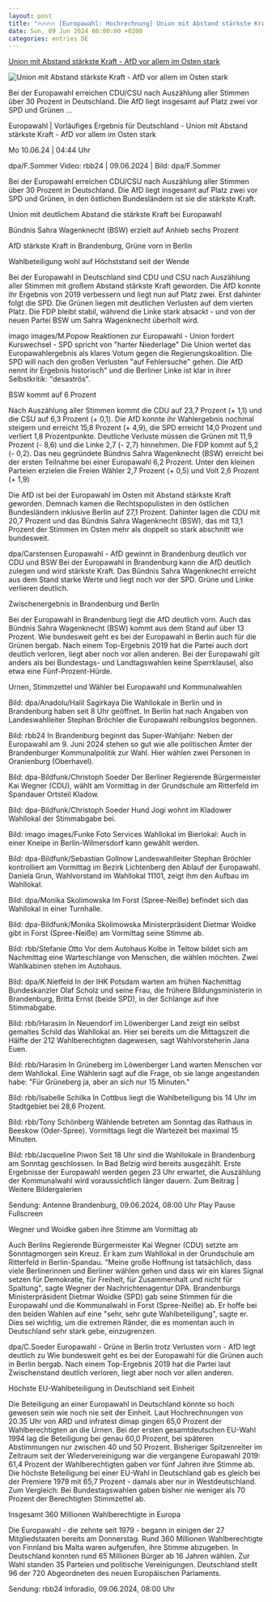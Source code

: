 ```yaml
---
layout: post
title: "🔥🔥🔥🔥 [Europawahl: Hochrechnung] Union mit Abstand stärkste Kraft - AfD vor allem im Osten stark"
date: Sun, 09 Jun 2024 08:00:00 +0200
categories: entries DE
---
```

[Union mit Abstand stärkste Kraft - AfD vor allem im Osten stark](https://www.rbb24.de/politik/wahl/Europawahl/2024/berlin-brandenburg-ergebnisse-wahlbeteiligung-eu-parlament-prognose-hochrechnungen.html)

![Union mit Abstand stärkste Kraft - AfD vor allem im Osten stark](https://www.rbb24.de/content/dam/rbb/rbb/rbb24/2024/2024_06/dpa-news/cdu-berlin-reaktion-whal.jpg.jpg/size=708x398.jpg)

Bei der Europawahl erreichen CDU/CSU nach Auszählung aller Stimmen über 30 Prozent in Deutschland. Die AfD liegt insgesamt auf Platz zwei vor SPD und Grünen ...

Europawahl | Vorläufiges Ergebnis für Deutschland - Union mit Abstand stärkste Kraft - AfD vor allem im Osten stark

Mo 10.06.24 | 04:44 Uhr

dpa/F.Sommer Video: rbb24 | 09.06.2024 | Bild: dpa/F.Sommer

Bei der Europawahl erreichen CDU/CSU nach Auszählung aller Stimmen über 30 Prozent in Deutschland. Die AfD liegt insgesamt auf Platz zwei vor SPD und Grünen, in den östlichen Bundesländern ist sie die stärkste Kraft.

Union mit deutlichem Abstand die stärkste Kraft bei Europawahl

Bündnis Sahra Wagenknecht (BSW) erzielt auf Anhieb sechs Prozent

AfD stärkste Kraft in Brandenburg, Grüne vorn in Berlin

Wahlbeteiligung wohl auf Höchststand seit der Wende

Bei der Europawahl in Deutschland sind CDU und CSU nach Auszählung aller Stimmen mit großem Abstand stärkste Kraft geworden. Die AfD konnte ihr Ergebnis von 2019 verbessern und liegt nun auf Platz zwei. Erst dahinter folgt die SPD. Die Grünen liegen mit deutlichen Verlusten auf dem vierten Platz. Die FDP bleibt stabil, während die Linke stark absackt - und von der neuen Partei BSW um Sahra Wagenknecht überholt wird.

imago images/M.Popow Reaktionen zur Europawahl - Union fordert Kurswechsel - SPD spricht von "harter Niederlage" Die Union wertet das Europawahlergebnis als klares Votum gegen die Regierungskoalition. Die SPD will nach den großen Verlusten "auf Fehlersuche" gehen. Die AfD nennt ihr Ergebnis historisch" und die Berliner Linke ist klar in ihrer Selbstkritik: "desaströs".



BSW kommt auf 6 Prozent

Nach Auszählung aller Stimmen kommt die CDU auf 23,7 Prozent (+ 1,1) und die CSU auf 6,3 Prozent (+ 0,1). Die AfD konnte ihr Wahlergebnis nochmal steigern und erreicht 15,8 Prozent (+ 4,9), die SPD erreicht 14,0 Prozent und verliert 1,8 Prozentpunkte. Deutliche Verluste müssen die Grünen mit 11,9 Prozent (- 8,6) und die Linke 2,7 (- 2,7) hinnehmen. Die FDP kommt auf 5,2 (- 0,2). Das neu gegründete Bündnis Sahra Wagenknecht (BSW) erreicht bei der ersten Teilnahme bei einer Europawahl 6,2 Prozent. Unter den kleinen Parteien erzielen die Freien Wähler 2,7 Prozent (+ 0,5) und Volt 2,6 Prozent (+ 1,9)

Die AfD ist bei der Europawahl im Osten mit Abstand stärkste Kraft geworden. Demnach kamen die Rechtspopulisten in den östlichen Bundesländern inklusive Berlin auf 27,1 Prozent. Dahinter lagen die CDU mit 20,7 Prozent und das Bündnis Sahra Wagenknecht (BSW), das mit 13,1 Prozent der Stimmen im Osten mehr als doppelt so stark abschnitt wie bundesweit.

dpa/Carstensen Europawahl - AfD gewinnt in Brandenburg deutlich vor CDU und BSW Bei der Europawahl in Brandenburg kann die AfD deutlich zulegen und wird stärkste Kraft. Das Bündnis Sahra Wagenknecht erreicht aus dem Stand starke Werte und liegt noch vor der SPD. Grüne und Linke verlieren deutlich.

Zwischenergebnis in Brandenburg und Berlin

Bei der Europawahl in Brandenburg liegt die AfD deutlich vorn. Auch das Bündnis Sahra Wagenknecht (BSW) kommt aus dem Stand auf über 13 Prozent. Wie bundesweit geht es bei der Europawahl in Berlin auch für die Grünen bergab. Nach einem Top-Ergebnis 2019 hat die Partei auch dort deutlich verloren, liegt aber noch vor allen anderen. Bei der Europawahl gilt anders als bei Bundestags- und Landtagswahlen keine Sperrklausel, also etwa eine Fünf-Prozent-Hürde.

Urnen, Stimmzettel und Wähler bei Europawahl und Kommunalwahlen

Bild: dpa/Anadolu/Halil Sagirkaya Die Wahllokale in Berlin und in Brandenburg haben seit 8 Uhr geöffnet. In Berlin hat nach Angaben von Landeswahlleiter Stephan Bröchler die Europawahl reibungslos begonnen.

Bild: rbb24 In Brandenburg beginnt das Super-Wahljahr: Neben der Europawahl am 9. Juni 2024 stehen so gut wie alle politischen Ämter der Brandenburger Kommunalpolitik zur Wahl. Hier wählen zwei Personen in Oranienburg (Oberhavel).



Bild: dpa-Bildfunk/Christoph Soeder Der Berliner Regierende Bürgermeister Kai Wegner (CDU), wählt am Vormittag in der Grundschule am Ritterfeld im Spandauer Ortsteil Kladow.

Bild: dpa-Bildfunk/Christoph Soeder Hund Jogi wohnt im Kladower Wahllokal der Stimmabgabe bei.



Bild: imago images/Funke Foto Services Wahllokal im Bierlokal: Auch in einer Kneipe in Berlin-Wilmersdorf kann gewählt werden.

Bild: dpa-Bildfunk/Sebastian Gollnow Landeswahlleiter Stephan Bröchler kontrolliert am Vormittag im Bezirk Lichtenberg den Ablauf der Europawahl. Daniela Grun, Wahlvorstand im Wahllokal 11101, zeigt ihm den Aufbau im Wahllokal.

Bild: dpa/Monika Skolimowska Im Forst (Spree-Neiße) befindet sich das Wahllokal in einer Turnhalle.



Bild: dpa-Bildfunk/Monika Skolimowska Ministerpräsident Dietmar Woidke gibt in Forst (Spree-Neiße) am Vormittag seine Stimme ab.

Bild: rbb/Stefanie Otto Vor dem Autohaus Kolbe in Teltow bildet sich am Nachmittag eine Warteschlange von Menschen, die wählen möchten. Zwei Wahlkabinen stehen im Autohaus.



Bild: dpa/K.Nietfeld In der IHK Potsdam warten am frühen Nachmittag Bundeskanzler Olaf Scholz und seine Frau, die frühere Bildungsministerin in Brandenburg, Britta Ernst (beide SPD), in der Schlange auf ihre Stimmabgabe.



Bild: rbb/Harasim In Neuendorf im Löwenberger Land zeigt ein selbst gemaltes Schild das Wahllokal an. Hier sei bereits um die Mittagszeit die Hälfte der 212 Wahlberechtigten dagewesen, sagt Wahlvorsteherin Jana Euen.

Bild: rbb/Harasim In Grüneberg im Löwenberger Land warten Menschen vor dem Wahllokal. Eine Wählerin sagt auf die Frage, ob sie lange angestanden habe: "Für Grüneberg ja, aber an sich nur 15 Minuten."



Bild: rbb/Isabelle Schilka In Cottbus liegt die Wahlbeteiligung bis 14 Uhr im Stadtgebiet bei 28,6 Prozent.

Bild: rbb/Tony Schönberg Wählende betreten am Sonntag das Rathaus in Beeskow (Oder-Spree). Vormittags liegt die Wartezeit bei maximal 15 Minuten.



Bild: rbb/Jacqueline Piwon Seit 18 Uhr sind die Wahllokale in Brandenburg am Sonntag geschlossen. In Bad Belzig wird bereits ausgezählt. Erste Ergebnisse der Europawahl werden gegen 23 Uhr erwartet, die Auszählung der Kommunalwahl wird voraussichtlich länger dauern. Zum Beitrag | Weitere Bildergalerien

Sendung: Antenne Brandenburg, 09.06.2024, 08:00 Uhr Play Pause Fullscreen





























Wegner und Woidke gaben ihre Stimme am Vormittag ab

Auch Berlins Regierende Bürgermeister Kai Wegner (CDU) setzte am Sonntagmorgen sein Kreuz. Er kam zum Wahllokal in der Grundschule am Ritterfeld in Berlin-Spandau. "Meine große Hoffnung ist tatsächlich, dass viele Berlinerinnen und Berliner wählen gehen und dass wir ein klares Signal setzen für Demokratie, für Freiheit, für Zusammenhalt und nicht für Spaltung", sagte Wegner der Nachrichtenagentur DPA. Brandenburgs Ministerpräsident Dietmar Woidke (SPD) gab seine Stimmen für die Europawahl und die Kommunalwahl in Forst (Spree-Neiße) ab. Er hoffe bei den beiden Wahlen auf eine "sehr, sehr gute Wahlbeteiligung", sagte er. Dies sei wichtig, um die extremen Ränder, die es momentan auch in Deutschland sehr stark gebe, einzugrenzen.

dpa/C.Soeder Europawahl - Grüne in Berlin trotz Verlusten vorn - AfD legt deutlich zu Wie bundesweit geht es bei der Europawahl für die Grünen auch in Berlin bergab. Nach einem Top-Ergebnis 2019 hat die Partei laut Zwischenstand deutlich verloren, liegt aber noch vor allen anderen.



Höchste EU-Wahlbeteiligung in Deutschland seit Einheit

Die Beteiligung an einer Europawahl in Deutschland könnte so hoch gewesen sein wie noch nie seit der Einheit. Laut Hochrechnungen von 20.35 Uhr von ARD und infratest dimap gingen 65,0 Prozent der Wahlberechtigten an die Urnen. Bei der ersten gesamtdeutschen EU-Wahl 1994 lag die Beteiligung bei genau 60,0 Prozent, bei späteren Abstimmungen nur zwischen 40 und 50 Prozent. Bisheriger Spitzenreiter im Zeitraum seit der Wiedervereinigung war die vergangene Europawahl 2019: 61,4 Prozent der Wahlberechtigten gaben vor fünf Jahren ihre Stimme ab. Die höchste Beteiligung bei einer EU-Wahl in Deutschland gab es gleich bei der Premiere 1979 mit 65,7 Prozent - damals aber nur in Westdeutschland. Zum Vergleich: Bei Bundestagswahlen gaben bisher nie weniger als 70 Prozent der Berechtigten Stimmzettel ab.

Insgesamt 360 Millionen Wahlberechtigte in Europa

Die Europawahl - die zehnte seit 1979 - begann in einigen der 27 Mitgliedstaaten bereits am Donnerstag. Rund 360 Millionen Wahlberechtigte von Finnland bis Malta waren aufgerufen, ihre Stimme abzugeben. In Deutschland konnten rund 65 Millionen Bürger ab 16 Jahren wählen. Zur Wahl standen 35 Parteien und politische Vereinigungen. Deutschland stellt 96 der 720 Abgeordneten des neuen Europäischen Parlaments.

Sendung: rbb24 Inforadio, 09.06.2024, 08:00 Uhr

